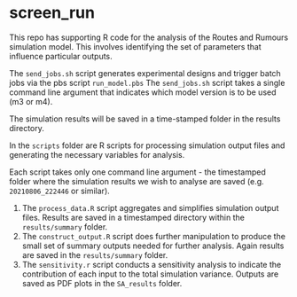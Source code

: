 # screen_run


This repo has supporting R code for the analysis of the Routes and Rumours simulation model.
This involves identifying the set of parameters that influence particular outputs.

The `send_jobs.sh` script generates experimental designs and trigger batch jobs via the pbs script `run_model.pbs`
The `send_jobs.sh` script takes a single command line argument that indicates which model version is to be used (m3 or m4).

The simulation results will be saved in a time-stamped folder in the results directory.

In the `scripts` folder are R scripts for processing simulation output files and generating the necessary variables for analysis.

Each script takes only one command line argument - the timestamped folder where the simulation results we wish to analyse are saved (e.g. `20210806_222446` or similar).

1. The `process_data.R` script aggregates and simplifies simulation output files. Results are saved in a timestamped directory within the `results/summary` folder.
2. The `construct_output.R` script does further manipulation to produce the small set of summary outputs needed for further analysis. Again results are saved in the `results/summary` folder.
3. The `sensitivity.r` script conducts a sensitivity analysis to indicate the contribution of each input to the total simulation variance. Outputs are saved as PDF plots in the `SA_results` folder.



